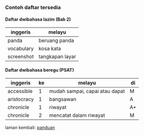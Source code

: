 ---
---

### Contoh daftar tersedia

#### Daftar dwibahasa lazim (Bab 2)

| inggeris   | melayu          |
| ---------- | --------------- |
| panda      | beruang panda   |
| vocabulary | kosa kata       |
| screenshot | tangkapan layar |

#### Daftar dwibahasa beregu (PSAT)

| inggeris    | ke | melayu                         | di |
| ----------- | -- | ------------------------------ | -- |
| accessible  | 1  | mudah sampai, capai atau dapat | M  |
| aristocracy | 1  | bangsawan                      | A  |
| chronicle   | 1  | riwayat                        | A+ |
| chronicle   | 2  | mencatat dalam riwayat         | M  |

laman kembali: [panduan][0]

  [0]: ../index.md
